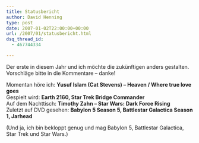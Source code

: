 ```yaml
---
title: Statusbericht
author: David Henning
type: post
date: 2007-01-02T22:00:00+00:00
url: /2007/01/statusbericht.html
dsq_thread_id:
  - 467744334

---
```

Der erste in diesem Jahr und ich möchte die zukünftigen anders gestalten. Vorschläge bitte in die Kommentare &#8211; danke!

Momentan höre ich: **Yusuf Islam (Cat Stevens) &#8211; Heaven / Where true love goes**  
Gespielt wird: **Earth 2160, Star Trek Bridge Commander**  
Auf dem Nachttisch: **Timothy Zahn &#8211; Star Wars: Dark Force Rising**  
Zuletzt auf DVD gesehen: **Babylon 5 Season 5, Battlestar Galactica Season 1, Jarhead**

(Und ja, ich bin bekloppt genug und mag Babylon 5, Battlestar Galactica, Star Trek und Star Wars.)